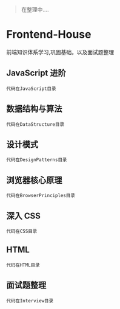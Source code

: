 > 在整理中....

# Frontend-House
  前端知识体系学习,巩固基础。以及面试题整理

## JavaScript 进阶
    代码在JavaScript目录

## 数据结构与算法
    代码在DataStructure目录

## 设计模式
    代码在DesignPatterns目录

## 浏览器核心原理
    代码在BrowserPrinciples目录

## 深入 CSS
    代码在CSS目录

## HTML
    代码在HTML目录

## 面试题整理
    代码在Interview目录